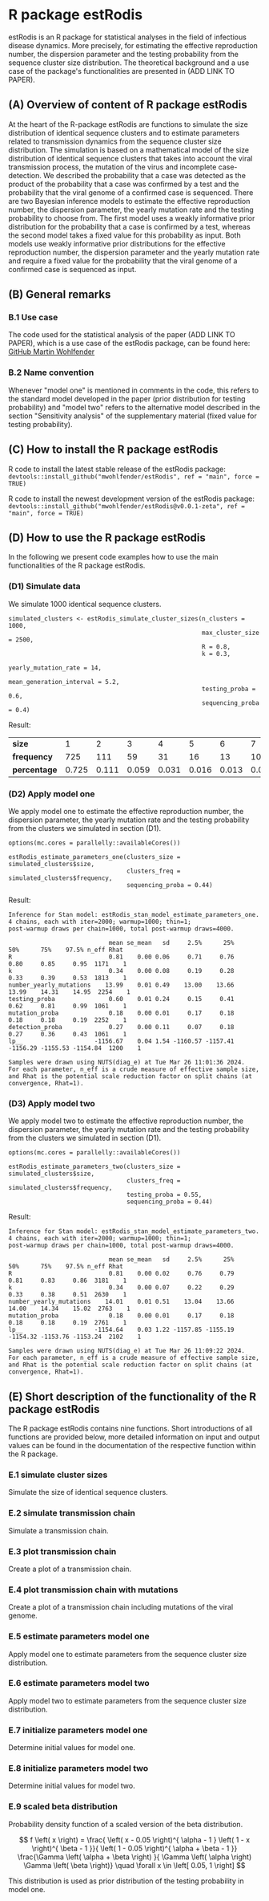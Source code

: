 # R package estRodis
estRodis is an R package for statistical analyses in the field of infectious disease dynamics. More precisely, for estimating the effective reproduction number, the dispersion parameter and the testing probability from the sequence cluster size distribution. The theoretical background and a use case of the package's functionalities are presented in (ADD LINK TO PAPER).

## (A) Overview of content of R package estRodis

At the heart of the R-package estRodis are functions to simulate the size distribution of identical sequence clusters and to estimate parameters related to transmission dynamics from the sequence cluster size distribution. The simulation is based on a mathematical model of the size distribution of identical sequence clusters that takes into account the viral transmission process, the mutation of the virus and incomplete case-detection. We described the probability that a case was detected as the product of the probability that a case was confirmed by a test and the probability that the viral genome of a confirmed case is sequenced. There are two Bayesian inference models to estimate the effective reproduction number, the dispersion parameter, the yearly mutation rate and the testing probability to choose from. The first model uses a weakly informative prior distribution for the probability that a case is confirmed by a test, whereas the second model takes a fixed value for this probability as input. Both models use weakly informative prior distributions for the effective reproduction number, the dispersion parameter and the yearly mutation rate and require a fixed value for the probability that the viral genome of a confirmed case is sequenced as input. 

## (B) General remarks

### B.1 Use case
The code used for the statistical analysis of the paper (ADD LINK TO PAPER), which is a use case of the estRodis package, can be found here: [GitHub Martin Wohlfender](https://github.com/mwohlfender/R_overdispersion_cluster_size)

### B.2 Name convention
Whenever "model one" is mentioned in comments in the code, this refers to the standard model developed in the paper (prior distribution for testing probability) and "model two" refers to the alternative model described in the section "Sensitivity analysis" of the supplementary material (fixed value for testing probability).

## (C) How to install the R package estRodis

R code to install the latest stable release of the estRodis package: \
```devtools::install_github("mwohlfender/estRodis", ref = "main", force = TRUE)```

R code to install the newest development version of the estRodis package: \
```devtools::install_github("mwohlfender/estRodis@v0.0.1-zeta", ref = "main", force = TRUE)```

## (D) How to use the R package estRodis

In the following we present code examples how to use the main functionalities of the R package estRodis.
### (D1) Simulate data

We simulate 1000 identical sequence clusters. 
```
simulated_clusters <- estRodis_simulate_cluster_sizes(n_clusters = 1000,
                                                      max_cluster_size = 2500,
                                                      R = 0.8,
                                                      k = 0.3,
                                                      yearly_mutation_rate = 14,
                                                      mean_generation_interval = 5.2,
                                                      testing_proba = 0.6,
                                                      sequencing_proba = 0.4)
```
Result:

|   |   |   |   |   |   |   |   |   |   |   |   |   |   |   |   |   |   |   |   |   |   |
|---|---|---|---|---|---|---|---|---|---|---|---|---|---|---|---|---|---|---|---|---|---|
|__size__| 1 | 2 | 3 | 4 | 5 | 6 | 7 | 8 | 9 | 10 | 11 | 12 | 13 | 14 | 15 | 16 | 19 | 20 | 22 | 24 | 26 |
|__frequency__| 725 | 111 | 59 | 31 | 16 | 13| 10 | 3 | 6 | 2 | 3 | 4 | 4 | 2 | 4 | 1 | 2 | 1 | 1 | 1 | 1 |
|__percentage__| 0.725 | 0.111 | 0.059 | 0.031 | 0.016 | 0.013 | 0.01 | 0.003 | 0.006 | 0.002 | 0.003 | 0.004 | 0.004 | 0.002 | 0.004 | 0.001 | 0.002 | 0.001 | 0.001 | 0.001 | 0.001|

### (D2) Apply model one

We apply model one to estimate the effective reproduction number, the dispersion parameter, the yearly mutation rate and the testing probability from the clusters we simulated in section (D1).
```
options(mc.cores = parallelly::availableCores())

estRodis_estimate_parameters_one(clusters_size = simulated_clusters$size,
                                 clusters_freq = simulated_clusters$frequency,
                                 sequencing_proba = 0.44)
```
Result:
```
Inference for Stan model: estRodis_stan_model_estimate_parameters_one.
4 chains, each with iter=2000; warmup=1000; thin=1; 
post-warmup draws per chain=1000, total post-warmup draws=4000.

                            mean se_mean   sd     2.5%      25%      50%      75%    97.5% n_eff Rhat
R                           0.81    0.00 0.06     0.71     0.76     0.80     0.85     0.95  1171    1
k                           0.34    0.00 0.08     0.19     0.28     0.33     0.39     0.53  1813    1
number_yearly_mutations    13.99    0.01 0.49    13.00    13.66    13.99    14.31    14.95  2254    1
testing_proba               0.60    0.01 0.24     0.15     0.41     0.62     0.81     0.99  1061    1
mutation_proba              0.18    0.00 0.01     0.17     0.18     0.18     0.18     0.19  2252    1
detection_proba             0.27    0.00 0.11     0.07     0.18     0.27     0.36     0.43  1061    1
lp__                    -1156.67    0.04 1.54 -1160.57 -1157.41 -1156.29 -1155.53 -1154.84  1200    1

Samples were drawn using NUTS(diag_e) at Tue Mar 26 11:01:36 2024.
For each parameter, n_eff is a crude measure of effective sample size,
and Rhat is the potential scale reduction factor on split chains (at 
convergence, Rhat=1).
```
### (D3) Apply model two

We apply model two to estimate the effective reproduction number, the dispersion parameter, the yearly mutation rate and the testing probability from the clusters we simulated in section (D1).
```
options(mc.cores = parallelly::availableCores())

estRodis_estimate_parameters_two(clusters_size = simulated_clusters$size,
                                 clusters_freq = simulated_clusters$frequency,
                                 testing_proba = 0.55,
                                 sequencing_proba = 0.44)
```
Result:
```
Inference for Stan model: estRodis_stan_model_estimate_parameters_two.
4 chains, each with iter=2000; warmup=1000; thin=1; 
post-warmup draws per chain=1000, total post-warmup draws=4000.

                            mean se_mean   sd     2.5%      25%      50%      75%    97.5% n_eff Rhat
R                           0.81    0.00 0.02     0.76     0.79     0.81     0.83     0.86  3181    1
k                           0.34    0.00 0.07     0.22     0.29     0.33     0.38     0.51  2630    1
number_yearly_mutations    14.01    0.01 0.51    13.04    13.66    14.00    14.34    15.02  2763    1
mutation_proba              0.18    0.00 0.01     0.17     0.18     0.18     0.18     0.19  2761    1
lp__                    -1154.64    0.03 1.22 -1157.85 -1155.19 -1154.32 -1153.76 -1153.24  2102    1

Samples were drawn using NUTS(diag_e) at Tue Mar 26 11:09:22 2024.
For each parameter, n_eff is a crude measure of effective sample size,
and Rhat is the potential scale reduction factor on split chains (at 
convergence, Rhat=1).
```

## (E) Short description of the functionality of the R package estRodis

The R package estRodis contains nine functions. Short introductions of all functions are provided below, more detailed information on input and output values can be found in the documentation of the respective function within the R package.

### E.1 simulate cluster sizes
Simulate the size of identical sequence clusters.

### E.2 simulate transmission chain
Simulate a transmission chain.

### E.3 plot transmission chain
Create a plot of a transmission chain.

### E.4 plot transmission chain with mutations
Create a plot of a transmission chain including mutations of the viral genome.

### E.5 estimate parameters model one
Apply model one to estimate parameters from the sequence cluster size distribution.

### E.6 estimate parameters model two
Apply model two to estimate parameters from the sequence cluster size distribution.

### E.7 initialize parameters model one
Determine initial values for model one.

### E.8 initialize parameters model two
Determine initial values for model two.

### E.9 scaled beta distribution
Probability density function of a scaled version of the beta distribution. 

$$ f \left( x \right) = \frac{ \left( x - 0.05 \right)^{ \alpha - 1 } \left( 1 - x \right)^{ \beta - 1 }}{ \left( 1 - 0.05 \right)^{ \alpha + \beta - 1 }} \frac{\Gamma \left( \alpha + \beta \right) }{ \Gamma \left( \alpha \right) \Gamma \left( \beta \right)} \quad \forall x  \in \left[ 0.05, 1 \right]  $$

This distribution is used as prior distribution of the testing probability in model one.






